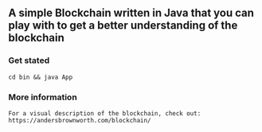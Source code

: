 ## A simple Blockchain written in Java that you can play with to get a better understanding of the blockchain

### Get stated

    cd bin && java App

### More information

    For a visual description of the blockchain, check out: https://andersbrownworth.com/blockchain/
